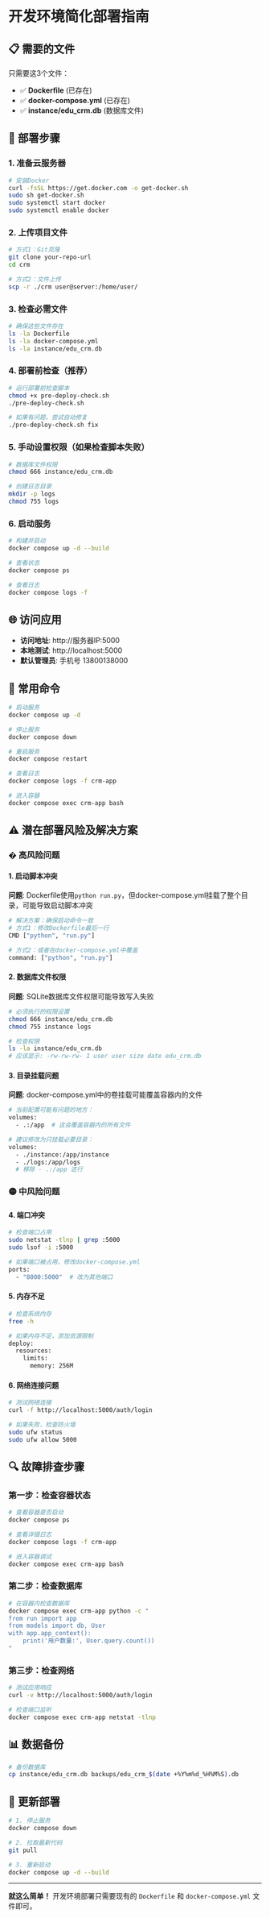 # 开发环境简化部署指南

## 📋 需要的文件

只需要这3个文件：
- ✅ **Dockerfile** (已存在)
- ✅ **docker-compose.yml** (已存在) 
- ✅ **instance/edu_crm.db** (数据库文件)

## 🚀 部署步骤

### 1. 准备云服务器

```bash
# 安装Docker
curl -fsSL https://get.docker.com -o get-docker.sh
sudo sh get-docker.sh
sudo systemctl start docker
sudo systemctl enable docker
```

### 2. 上传项目文件

```bash
# 方式1：Git克隆
git clone your-repo-url
cd crm

# 方式2：文件上传
scp -r ./crm user@server:/home/user/
```

### 3. 检查必需文件

```bash
# 确保这些文件存在
ls -la Dockerfile
ls -la docker-compose.yml  
ls -la instance/edu_crm.db
```

### 4. 部署前检查（推荐）

```bash
# 运行部署前检查脚本
chmod +x pre-deploy-check.sh
./pre-deploy-check.sh

# 如果有问题，尝试自动修复
./pre-deploy-check.sh fix
```

### 5. 手动设置权限（如果检查脚本失败）

```bash
# 数据库文件权限
chmod 666 instance/edu_crm.db

# 创建日志目录
mkdir -p logs
chmod 755 logs
```

### 6. 启动服务

```bash
# 构建并启动
docker compose up -d --build

# 查看状态
docker compose ps

# 查看日志
docker compose logs -f
```

## 🌐 访问应用

- **访问地址**: http://服务器IP:5000
- **本地测试**: http://localhost:5000
- **默认管理员**: 手机号 13800138000

## 🔧 常用命令

```bash
# 启动服务
docker compose up -d

# 停止服务  
docker compose down

# 重启服务
docker compose restart

# 查看日志
docker compose logs -f crm-app

# 进入容器
docker compose exec crm-app bash
```

## ⚠️ 潜在部署风险及解决方案

### � 高风险问题

#### 1. 启动脚本冲突
**问题**: Dockerfile使用`python run.py`，但docker-compose.yml挂载了整个目录，可能导致启动脚本冲突
```bash
# 解决方案：确保启动命令一致
# 方式1：修改Dockerfile最后一行
CMD ["python", "run.py"]

# 方式2：或者在docker-compose.yml中覆盖
command: ["python", "run.py"]
```

#### 2. 数据库文件权限
**问题**: SQLite数据库文件权限可能导致写入失败
```bash
# 必须执行的权限设置
chmod 666 instance/edu_crm.db
chmod 755 instance logs

# 检查权限
ls -la instance/edu_crm.db
# 应该显示: -rw-rw-rw- 1 user user size date edu_crm.db
```

#### 3. 目录挂载问题
**问题**: docker-compose.yml中的卷挂载可能覆盖容器内的文件
```bash
# 当前配置可能有问题的地方：
volumes:
  - .:/app  # 这会覆盖容器内的所有文件

# 建议修改为只挂载必要目录：
volumes:
  - ./instance:/app/instance
  - ./logs:/app/logs
  # 移除 - .:/app 这行
```

### 🟡 中风险问题

#### 4. 端口冲突
```bash
# 检查端口占用
sudo netstat -tlnp | grep :5000
sudo lsof -i :5000

# 如果端口被占用，修改docker-compose.yml
ports:
  - "8000:5000"  # 改为其他端口
```

#### 5. 内存不足
```bash
# 检查系统内存
free -h

# 如果内存不足，添加资源限制
deploy:
  resources:
    limits:
      memory: 256M
```

#### 6. 网络连接问题
```bash
# 测试网络连接
curl -f http://localhost:5000/auth/login

# 如果失败，检查防火墙
sudo ufw status
sudo ufw allow 5000
```

## 🔍 故障排查步骤

### 第一步：检查容器状态
```bash
# 查看容器是否启动
docker compose ps

# 查看详细日志
docker compose logs -f crm-app

# 进入容器调试
docker compose exec crm-app bash
```

### 第二步：检查数据库
```bash
# 在容器内检查数据库
docker compose exec crm-app python -c "
from run import app
from models import db, User
with app.app_context():
    print('用户数量:', User.query.count())
"
```

### 第三步：检查网络
```bash
# 测试应用响应
curl -v http://localhost:5000/auth/login

# 检查端口监听
docker compose exec crm-app netstat -tlnp
```

## 📊 数据备份

```bash
# 备份数据库
cp instance/edu_crm.db backups/edu_crm_$(date +%Y%m%d_%H%M%S).db
```

## 🔄 更新部署

```bash
# 1. 停止服务
docker compose down

# 2. 拉取最新代码
git pull

# 3. 重新启动
docker compose up -d --build
```

---

**就这么简单！** 开发环境部署只需要现有的 `Dockerfile` 和 `docker-compose.yml` 文件即可。
